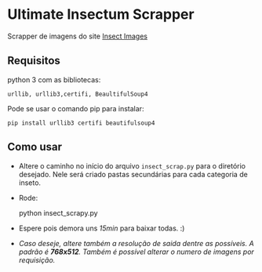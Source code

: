 # Ultimate Insectum Scrapper
Scrapper de imagens do site [Insect Images](https://www.insectimages.org)

## Requisitos
python 3 com as bibliotecas:

    urllib, urllib3,certifi, BeaultifulSoup4

Pode se usar o comando pip para instalar:

    pip install urllib3 certifi beautifulsoup4 
## Como usar

* Altere o caminho no início do arquivo `insect_scrap.py` para o diretório 
desejado. Nele será criado pastas secundárias para cada categoria de inseto.

* Rode:


    python insect_scrapy.py

* Espere pois demora uns *15min* para baixar todas. :)

* *Caso deseje, altere também a resolução de saida dentre as possíveis. A padrão é **768x512**.
 Também é possível alterar o numero de imagens por requisição.*
 


